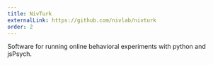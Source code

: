 ```yaml
---
title: NivTurk
externalLink: https://github.com/nivlab/nivturk
order: 2
---
```

Software for running online behavioral experiments with python and jsPsych. 
